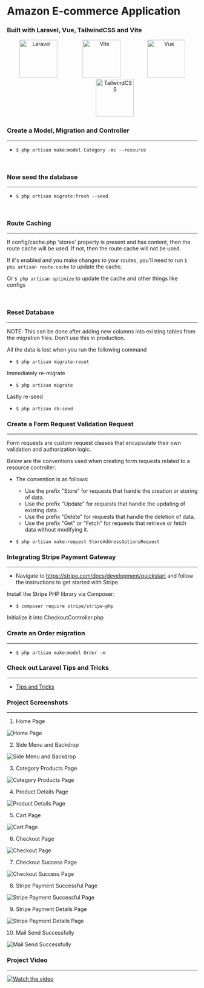 # Amazon E-commerce Application

### Built with Laravel, Vue, TailwindCSS and Vite

<p align="center">
  <img src="https://laravel.com/img/logomark.min.svg" alt="Laravel" width="100">&nbsp&nbsp&nbsp&nbsp&nbsp&nbsp&nbsp&nbsp&nbsp&nbsp&nbsp&nbsp&nbsp&nbsp&nbsp&nbsp
  <img src="https://vitejs.dev/logo.svg" alt="Vite" width="100">
  &nbsp&nbsp&nbsp&nbsp&nbsp&nbsp&nbsp&nbsp&nbsp&nbsp&nbsp&nbsp&nbsp&nbsp&nbsp&nbsp
  <img src="https://vuejs.org/logo.svg" alt="Vue" width="100">
  &nbsp&nbsp&nbsp&nbsp&nbsp&nbsp&nbsp&nbsp&nbsp&nbsp&nbsp&nbsp&nbsp&nbsp&nbsp&nbsp
  <img src="https://upload.wikimedia.org/wikipedia/commons/d/d5/Tailwind_CSS_Logo.svg" alt="TailwindCSS" width="100">
</p>

### Create a Model, Migration and Controller
---

-   `$ php artisan make:model Category -mc --resource`

</br>

### Now seed the database
---

-   `$ php artisan migrate:fresh --seed`

</br>

### Route Caching
---

If config/cache.php 'stores' property is present and has content, then the route cache will be used. If not, then the route cache will not be used.

If it's enabled and you make changes to your routes, you'll need to run `$ php artisan route:cache` to update the cache.

Or `$ php artisan optimize` to update the cache and other things like configs

</br>

### Reset Database
---

NOTE: This can be done after adding new columns into existing tables from the migration files. Don't use this in production.

All the data is lost when you run the following command

-   `$ php artisan migrate:reset`

Immediately re-migrate

-   `$ php artisan migrate`

Lastly re-seed

-   `$ php artisan db:seed`


### Create a Form Request Validation Request
---

Form requests are custom request classes that encapsulate their own validation 
and authorization logic.

Below are the conventions used when creating form requests related to a resource controller:

- The convention is as follows:
  * Use the prefix "Store" for requests that handle the creation or storing of data.
  * Use the prefix "Update" for requests that handle the updating of existing data.
  * Use the prefix "Delete" for requests that handle the deletion of data.
  * Use the prefix "Get" or "Fetch" for requests that retrieve or fetch data without modifying it.

-   `$ php artisan make:request StoreAddressOptionsRequest`



### Integrating Stripe Payment Gateway
---

- Navigate to https://stripe.com/docs/development/quickstart and follow the instructions to get started with Stripe.

Install the Stripe PHP library via Composer:
-   `$ composer require stripe/stripe-php`

Initialize it into CheckoutController.php


### Create an Order migration 
---

-   `$ php artisan make:model Order -m`     


### Check out Laravel Tips and Tricks
---

- [Tips and Tricks](https://github.com/LaravelDaily/laravel-tips)


### Project Screenshots
---

1. Home Page

![Home Page](project-media/home-page.png)


2. Side Menu and Backdrop

![Side Menu and Backdrop](project-media/sidemenu-and-backdrop.png)


3. Category Products Page

![Category Products Page](project-media/category-products-page.png)

4. Product Details Page

![Product Details Page](project-media/product-details.png)

5. Cart Page

![Cart Page](project-media/cart.png)

6. Checkout Page

![Checkout Page](project-media/checkout.png)


7. Checkout Success Page

![Checkout Success Page](project-media/checkout-success.png)

8. Stripe Payment Successful Page

![Stripe Payment Successful Page](project-media/stripe-payment-successful.png)

9. Stripe Payment Details Page

![Stripe Payment Details Page](project-media/stripe-payment-details.png)

10. Mail Send Successfully

![Mail Send Successfully](project-media/email-send-and-about-payment.png)


### Project Video
---

[![Watch the video](project-media/home-page.png)](project-media/amazon-2023-05-19_12.34.03.mp4)
